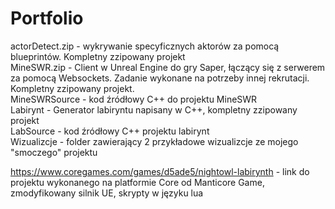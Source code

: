 # Portfolio

actorDetect.zip - wykrywanie specyficznych aktorów za pomocą blueprintów. Kompletny zzipowany projekt  
MineSWR.zip - Client w Unreal Engine do gry Saper, łączący się z serwerem za pomocą Websockets. Zadanie wykonane na potrzeby innej rekrutacji. Kompletny zzipowany projekt.  
MineSWRSource - kod źródłowy C++ do projektu MineSWR  
Labirynt - Generator labiryntu napisany w C++, kompletny zzipowany projekt  
LabSource - kod źródłowy C++ projektu labirynt  
Wizualizcje - folder zawierający 2 przykładowe wizualizcje ze mojego "smoczego" projektu

https://www.coregames.com/games/d5ade5/nightowl-labirynth - link do projektu wykonanego na platformie Core od Manticore Game, zmodyfikowany silnik UE, skrypty w języku lua
